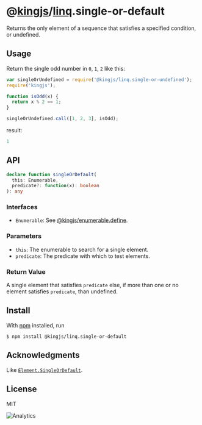 # @[kingjs](https://www.npmjs.com/package/kingjs)/[linq](https://www.npmjs.com/package/@kingjs/linq).single-or-default
Returns the only element of a sequence that satisfies a specified condition, or undefined.
## Usage 
Return the single odd number in `0`, `1`, `2` like this:
```js
var singleOrUndefined = require('@kingjs/linq.single-or-undefined');
require('kingjs');

function isOdd(x) { 
  return x % 2 == 1; 
}

singleOrUndefined.call([1, 2, 3], isOdd);
```
result:
```js
1
```
## API
```ts
declare function singleOrDefault(
  this: Enumerable,
  predicate?: function(x): boolean
): any
```
### Interfaces
- `Enumerable`: See [@kingjs/enumerable.define](https://www.npmjs.com/package/@kingjs/enumerable.define).

### Parameters
- `this`: The enumerable to search for a single element.
- `predicate`: The predicate with which to test elements.

### Return Value
A single element that satisfies `predicate` else, if more than one or no element satisfies `predicate`, than undefined. 

## Install
With [npm](https://npmjs.org/) installed, run

```
$ npm install @kingjs/linq.single-or-default
```

## Acknowledgments
Like [`Element.SingleOrDefault`](https://msdn.microsoft.com/en-us/library/bb549274(v=vs.110).aspx).

## License

MIT

![Analytics](https://analytics.kingjs.net/linq/single-or-undefined)
